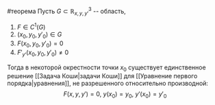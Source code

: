 #теорема
Пусть $G \subset \mathbb{R}^3_{x,y,y'}$ -- область,
1. $F \in C^1(G)$
2. $(x_0, y_0, y'_0 ) \in G$
3. $F(x_0, y_0, y'_0) = 0$
4. $F'_{y'}(x_0, y_0, y'_0) \neq 0$

Тогда в некоторой окрестности точки $x_0$ существует единственное решение [[Задача Коши|задачи Коши]] для [[Уравнение первого порядка|уравнения]], не разрешенного относительно производной:
$$F(x, y, y') = 0,\ y(x_0) = y_0,\ y'(x_0) = y'_0$$
